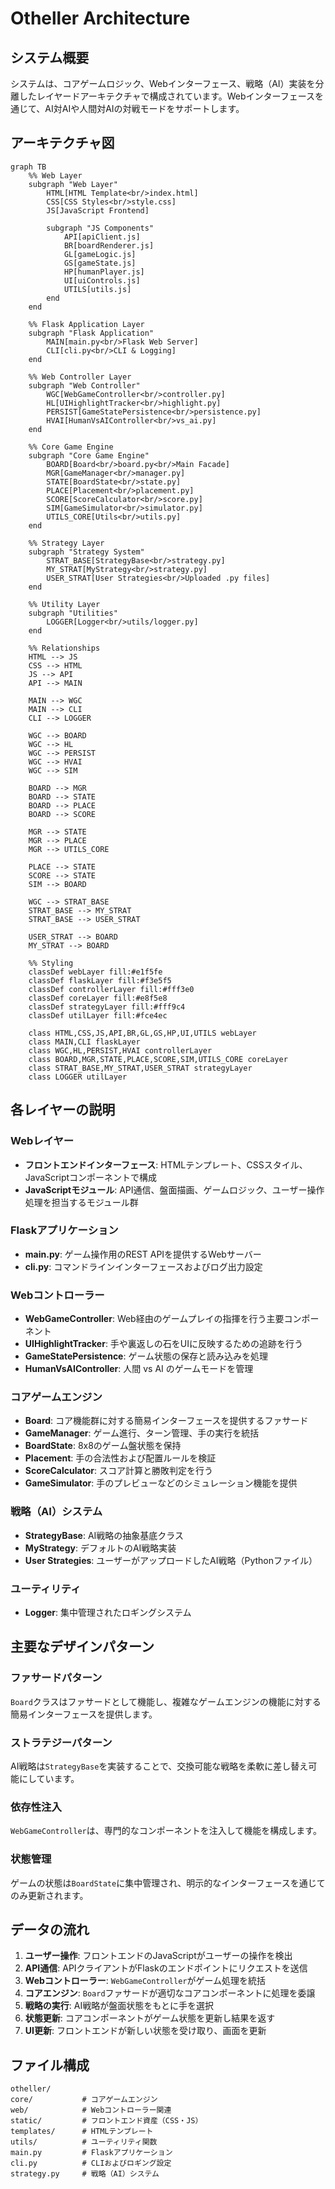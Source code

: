 # Otheller Architecture

## システム概要

システムは、コアゲームロジック、Webインターフェース、戦略（AI）実装を分離したレイヤードアーキテクチャで構成されています。Webインターフェースを通じて、AI対AIや人間対AIの対戦モードをサポートします。

## アーキテクチャ図

```mermaid
graph TB
    %% Web Layer
    subgraph "Web Layer"
        HTML[HTML Template<br/>index.html]
        CSS[CSS Styles<br/>style.css]
        JS[JavaScript Frontend]

        subgraph "JS Components"
            API[apiClient.js]
            BR[boardRenderer.js]
            GL[gameLogic.js]
            GS[gameState.js]
            HP[humanPlayer.js]
            UI[uiControls.js]
            UTILS[utils.js]
        end
    end

    %% Flask Application Layer
    subgraph "Flask Application"
        MAIN[main.py<br/>Flask Web Server]
        CLI[cli.py<br/>CLI & Logging]
    end

    %% Web Controller Layer
    subgraph "Web Controller"
        WGC[WebGameController<br/>controller.py]
        HL[UIHighlightTracker<br/>highlight.py]
        PERSIST[GameStatePersistence<br/>persistence.py]
        HVAI[HumanVsAIController<br/>vs_ai.py]
    end

    %% Core Game Engine
    subgraph "Core Game Engine"
        BOARD[Board<br/>board.py<br/>Main Facade]
        MGR[GameManager<br/>manager.py]
        STATE[BoardState<br/>state.py]
        PLACE[Placement<br/>placement.py]
        SCORE[ScoreCalculator<br/>score.py]
        SIM[GameSimulator<br/>simulator.py]
        UTILS_CORE[Utils<br/>utils.py]
    end

    %% Strategy Layer
    subgraph "Strategy System"
        STRAT_BASE[StrategyBase<br/>strategy.py]
        MY_STRAT[MyStrategy<br/>strategy.py]
        USER_STRAT[User Strategies<br/>Uploaded .py files]
    end

    %% Utility Layer
    subgraph "Utilities"
        LOGGER[Logger<br/>utils/logger.py]
    end

    %% Relationships
    HTML --> JS
    CSS --> HTML
    JS --> API
    API --> MAIN

    MAIN --> WGC
    MAIN --> CLI
    CLI --> LOGGER

    WGC --> BOARD
    WGC --> HL
    WGC --> PERSIST
    WGC --> HVAI
    WGC --> SIM

    BOARD --> MGR
    BOARD --> STATE
    BOARD --> PLACE
    BOARD --> SCORE

    MGR --> STATE
    MGR --> PLACE
    MGR --> UTILS_CORE

    PLACE --> STATE
    SCORE --> STATE
    SIM --> BOARD

    WGC --> STRAT_BASE
    STRAT_BASE --> MY_STRAT
    STRAT_BASE --> USER_STRAT

    USER_STRAT --> BOARD
    MY_STRAT --> BOARD

    %% Styling
    classDef webLayer fill:#e1f5fe
    classDef flaskLayer fill:#f3e5f5
    classDef controllerLayer fill:#fff3e0
    classDef coreLayer fill:#e8f5e8
    classDef strategyLayer fill:#fff9c4
    classDef utilLayer fill:#fce4ec

    class HTML,CSS,JS,API,BR,GL,GS,HP,UI,UTILS webLayer
    class MAIN,CLI flaskLayer
    class WGC,HL,PERSIST,HVAI controllerLayer
    class BOARD,MGR,STATE,PLACE,SCORE,SIM,UTILS_CORE coreLayer
    class STRAT_BASE,MY_STRAT,USER_STRAT strategyLayer
    class LOGGER utilLayer
```

## 各レイヤーの説明

### Webレイヤー

- **フロントエンドインターフェース**: HTMLテンプレート、CSSスタイル、JavaScriptコンポーネントで構成
- **JavaScriptモジュール**: API通信、盤面描画、ゲームロジック、ユーザー操作処理を担当するモジュール群

### Flaskアプリケーション

- **main.py**: ゲーム操作用のREST APIを提供するWebサーバー
- **cli.py**: コマンドラインインターフェースおよびログ出力設定

### Webコントローラー

- **WebGameController**: Web経由のゲームプレイの指揮を行う主要コンポーネント
- **UIHighlightTracker**: 手や裏返しの石をUIに反映するための追跡を行う
- **GameStatePersistence**: ゲーム状態の保存と読み込みを処理
- **HumanVsAIController**: 人間 vs AI のゲームモードを管理

### コアゲームエンジン

- **Board**: コア機能群に対する簡易インターフェースを提供するファサード
- **GameManager**: ゲーム進行、ターン管理、手の実行を統括
- **BoardState**: 8x8のゲーム盤状態を保持
- **Placement**: 手の合法性および配置ルールを検証
- **ScoreCalculator**: スコア計算と勝敗判定を行う
- **GameSimulator**: 手のプレビューなどのシミュレーション機能を提供

### 戦略（AI）システム

- **StrategyBase**: AI戦略の抽象基底クラス
- **MyStrategy**: デフォルトのAI戦略実装
- **User Strategies**: ユーザーがアップロードしたAI戦略（Pythonファイル）

### ユーティリティ

- **Logger**: 集中管理されたロギングシステム

## 主要なデザインパターン

### ファサードパターン

`Board`クラスはファサードとして機能し、複雑なゲームエンジンの機能に対する簡易インターフェースを提供します。

### ストラテジーパターン

AI戦略は`StrategyBase`を実装することで、交換可能な戦略を柔軟に差し替え可能にしています。

### 依存性注入

`WebGameController`は、専門的なコンポーネントを注入して機能を構成します。

### 状態管理

ゲームの状態は`BoardState`に集中管理され、明示的なインターフェースを通じてのみ更新されます。

## データの流れ

1. **ユーザー操作**: フロントエンドのJavaScriptがユーザーの操作を検出
2. **API通信**: APIクライアントがFlaskのエンドポイントにリクエストを送信
3. **Webコントローラー**: `WebGameController`がゲーム処理を統括
4. **コアエンジン**: `Board`ファサードが適切なコアコンポーネントに処理を委譲
5. **戦略の実行**: AI戦略が盤面状態をもとに手を選択
6. **状態更新**: コアコンポーネントがゲーム状態を更新し結果を返す
7. **UI更新**: フロントエンドが新しい状態を受け取り、画面を更新

## ファイル構成

```
otheller/
core/           # コアゲームエンジン
web/            # Webコントローラー関連
static/         # フロントエンド資産（CSS・JS）
templates/      # HTMLテンプレート
utils/          # ユーティリティ関数
main.py         # Flaskアプリケーション
cli.py          # CLIおよびロギング設定
strategy.py     # 戦略（AI）システム
```
